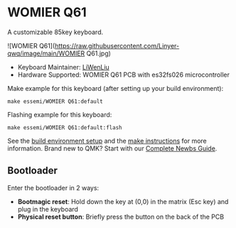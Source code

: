 # WOMIER Q61

A customizable 85key keyboard.

![WOMIER Q61](https://raw.githubusercontent.com/Linyer-qwq/image/main/WOMIER Q61.jpg)

* Keyboard Maintainer: [LiWenLiu](https://github.com/LiuLiuQMK)
* Hardware Supported: WOMIER Q61 PCB with es32fs026 microcontroller

Make example for this keyboard (after setting up your build environment):

    make essemi/WOMIER Q61:default

Flashing example for this keyboard:

    make essemi/WOMIER Q61:default:flash

See the [build environment setup](https://docs.qmk.fm/#/getting_started_build_tools) and the [make instructions](https://docs.qmk.fm/#/getting_started_make_guide) for more information. Brand new to QMK? Start with our [Complete Newbs Guide](https://docs.qmk.fm/#/newbs).

## Bootloader

Enter the bootloader in 2 ways:

* **Bootmagic reset**: Hold down the key at (0,0) in the matrix (Esc key) and plug in the keyboard
* **Physical reset button**: Briefly press the button on the back of the PCB
